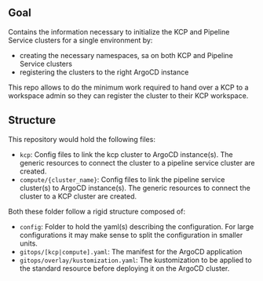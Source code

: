 ## Goal
Contains the information necessary to initialize the KCP and Pipeline Service clusters  for a
single environment by:

- creating the necessary namespaces, sa on both KCP and Pipeline Service clusters
- registering the clusters to the right ArgoCD instance

This repo allows to do the minimum work required to hand over a KCP to a workspace
admin so they can register the cluster to their KCP workspace.

## Structure
This repository would hold the following files:
- `kcp`: Config files to link the kcp cluster to ArgoCD instance(s).
  The generic resources to connect the cluster to a pipeline service cluster are created.
- `compute/{cluster_name}`: Config files to link the pipeline service cluster(s)
  to ArgoCD instance(s). The generic resources to connect the cluster to a KCP cluster are
  created.

Both these folder follow a rigid structure composed of:
- `config`: Folder to hold the yaml(s) describing the configuration. For large configurations
  it may make sense to split the configuration in smaller units.
- `gitops/[kcp|compute].yaml`: The manifest for the ArgoCD application
- `gitops/overlay/kustomization.yaml`: The kustomization to be applied to the standard
  resource before deploying it on the ArgoCD cluster.
